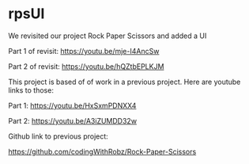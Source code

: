 # rpsUI
We revisited our project Rock Paper Scissors and added a UI

Part 1 of revisit: https://youtu.be/mje-I4AncSw

Part 2 of revisit: https://youtu.be/hQZtbEPLKJM

This project is based of of work in a previous project. Here are youtube links to those:

Part 1: https://youtu.be/HxSxmPDNXX4

Part 2: https://youtu.be/A3iZUMDD32w

Github link to previous project:

https://github.com/codingWithRobz/Rock-Paper-Scissors

